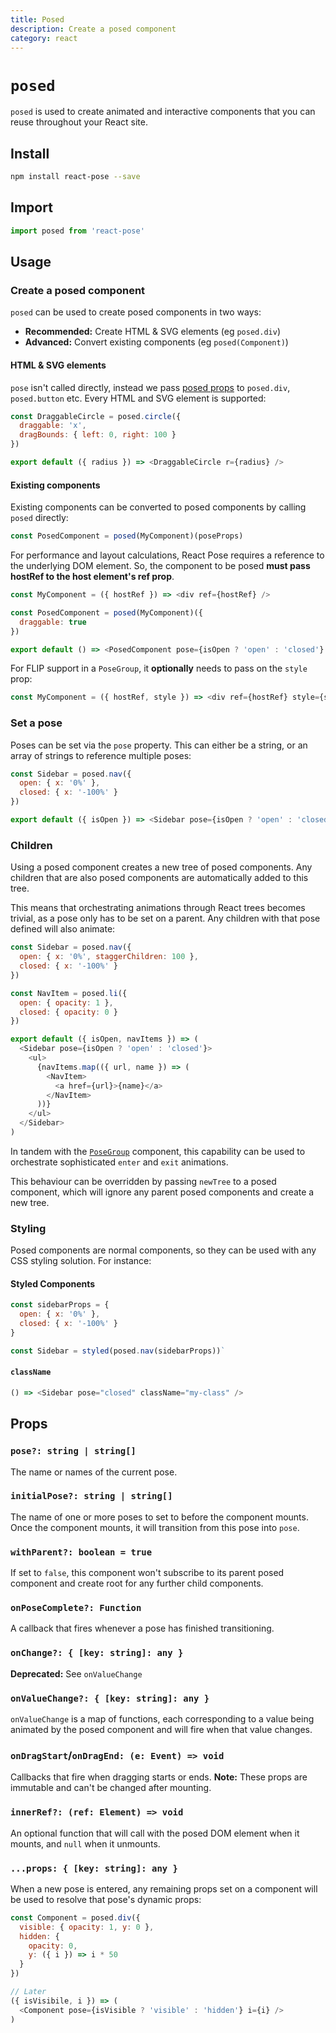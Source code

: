 ```yaml
---
title: Posed
description: Create a posed component
category: react
---
```


# `posed`

`posed` is used to create animated and interactive components that you can reuse throughout your React site.

## Install

```bash
npm install react-pose --save
```

## Import

```javascript
import posed from 'react-pose'
```

## Usage

### Create a posed component

`posed` can be used to create posed components in two ways:

- **Recommended:** Create HTML & SVG elements (eg `posed.div`)
- **Advanced:** Convert existing components (eg `posed(Component)`)

#### HTML & SVG elements

`pose` isn't called directly, instead we pass [posed props](/pose/api/props) to `posed.div`, `posed.button` etc. Every HTML and SVG element is supported:

```javascript
const DraggableCircle = posed.circle({
  draggable: 'x',
  dragBounds: { left: 0, right: 100 }
})

export default ({ radius }) => <DraggableCircle r={radius} />
```

#### Existing components

Existing components can be converted to posed components by calling `posed` directly:

```javascript
const PosedComponent = posed(MyComponent)(poseProps)
```

For performance and layout calculations, React Pose requires a reference to the underlying DOM element. So, the component to be posed **must pass hostRef to the host element's ref prop**.

```javascript
const MyComponent = ({ hostRef }) => <div ref={hostRef} />

const PosedComponent = posed(MyComponent)({
  draggable: true
})

export default () => <PosedComponent pose={isOpen ? 'open' : 'closed'} />
```

For FLIP support in a `PoseGroup`, it **optionally** needs to pass on the `style` prop:

```javascript
const MyComponent = ({ hostRef, style }) => <div ref={hostRef} style={style} />
```

### Set a pose

Poses can be set via the `pose` property. This can either be a string, or an array of strings to reference multiple poses:

```javascript
const Sidebar = posed.nav({
  open: { x: '0%' },
  closed: { x: '-100%' }
})

export default ({ isOpen }) => <Sidebar pose={isOpen ? 'open' : 'closed'} />
```

### Children

Using a posed component creates a new tree of posed components. Any children that are also posed components are automatically added to this tree.

This means that orchestrating animations through React trees becomes trivial, as a pose only has to be set on a parent. Any children with that pose defined will also animate:

```javascript
const Sidebar = posed.nav({
  open: { x: '0%', staggerChildren: 100 },
  closed: { x: '-100%' }
})

const NavItem = posed.li({
  open: { opacity: 1 },
  closed: { opacity: 0 }
})

export default ({ isOpen, navItems }) => (
  <Sidebar pose={isOpen ? 'open' : 'closed'}>
    <ul>
      {navItems.map(({ url, name }) => (
        <NavItem>
          <a href={url}>{name}</a>
        </NavItem>
      ))}
    </ul>
  </Sidebar>
)
```

<CodePen id="MVQepE" />

In tandem with the [`PoseGroup`](/pose/api/posegroup) component, this capability can be used to orchestrate sophisticated `enter` and `exit` animations.

This behaviour can be overridden by passing `newTree` to a posed component, which will ignore any parent posed components and create a new tree.

### Styling

Posed components are normal components, so they can be used with any CSS styling solution. For instance:

#### Styled Components

```javascript
const sidebarProps = {
  open: { x: '0%' },
  closed: { x: '-100%' }
}

const Sidebar = styled(posed.nav(sidebarProps))`
```

#### `className`

```javascript
() => <Sidebar pose="closed" className="my-class" />
```

## Props

### `pose?: string | string[]`

The name or names of the current pose.

### `initialPose?: string | string[]`

The name of one or more poses to set to before the component mounts. Once the component mounts, it will transition from this pose into `pose`.

### `withParent?: boolean = true`

If set to `false`, this component won't subscribe to its parent posed component and create root for any further child components.

### `onPoseComplete?: Function`

A callback that fires whenever a pose has finished transitioning.

### `onChange?: { [key: string]: any }`

**Deprecated:** See `onValueChange`

### `onValueChange?: { [key: string]: any }`

`onValueChange` is a map of functions, each corresponding to a value being animated by the posed component and will fire when that value changes.

### `onDragStart`/`onDragEnd: (e: Event) => void`

Callbacks that fire when dragging starts or ends. **Note:** These props are immutable and can't be changed after mounting.

### `innerRef?: (ref: Element) => void`

An optional function that will call with the posed DOM element when it mounts, and `null` when it unmounts.

### `...props: { [key: string]: any }`

When a new pose is entered, any remaining props set on a component will be used to resolve that pose's dynamic props:

```javascript
const Component = posed.div({
  visible: { opacity: 1, y: 0 },
  hidden: {
    opacity: 0,
    y: ({ i }) => i * 50
  }
})

// Later
({ isVisibile, i }) => (
  <Component pose={isVisible ? 'visible' : 'hidden'} i={i} />
)
```
